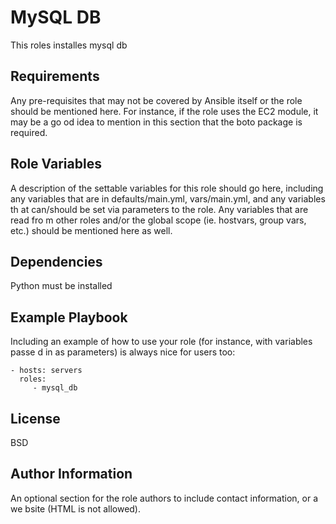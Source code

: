 MySQL DB
=========

This roles installes mysql db

Requirements
------------

Any pre-requisites that may not be covered by Ansible itself or the role should                                                                                         be mentioned here. For instance, if the role uses the EC2 module, it may be a go                                                                                        od idea to mention in this section that the boto package is required.

Role Variables
--------------

A description of the settable variables for this role should go here, including                                                                                         any variables that are in defaults/main.yml, vars/main.yml, and any variables th                                                                                        at can/should be set via parameters to the role. Any variables that are read fro                                                                                        m other roles and/or the global scope (ie. hostvars, group vars, etc.) should be                                                                                         mentioned here as well.

Dependencies
------------

Python must be installed

Example Playbook
----------------

Including an example of how to use your role (for instance, with variables passe                                                                                        d in as parameters) is always nice for users too:

    - hosts: servers
      roles:
         - mysql_db

License
-------

BSD

Author Information
------------------

An optional section for the role authors to include contact information, or a we                                                                                        bsite (HTML is not allowed).

